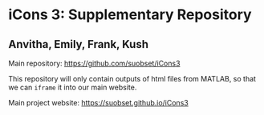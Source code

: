 # iCons 3: Supplementary Repository

## Anvitha, Emily, Frank, Kush

Main repository: https://github.com/suobset/iCons3

This repository will only contain outputs of html files from MATLAB, so that we can ```iframe``` it into our main website.

Main project website: https://suobset.github.io/iCons3
